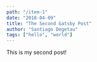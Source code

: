 ```yaml
---
path: "/item-1"
date: "2018-04-09"
title: "The Second Gatsby Post"
author: "Santiago Degetau"
tags: ["hello", "world"]
---
```


This is my second post!
